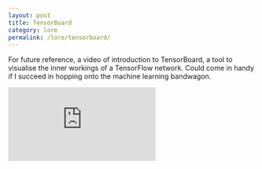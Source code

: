 ```yaml
---
layout: post
title: TensorBoard
category: lore
permalink: /lore/tensorboard/
---
```


For future reference, a video of introduction to TensorBoard, a tool to visualise the inner workings of a TensorFlow network. Could come in handy if I succeed in hopping onto the machine learning bandwagon.


<div class="video-container">
<iframe max-width="100%" height="auto" src="https://www.youtube.com/embed/eBbEDRsCmv4" frameborder="0" allow="autoplay; encrypted-media" allowfullscreen></iframe>
</div>
